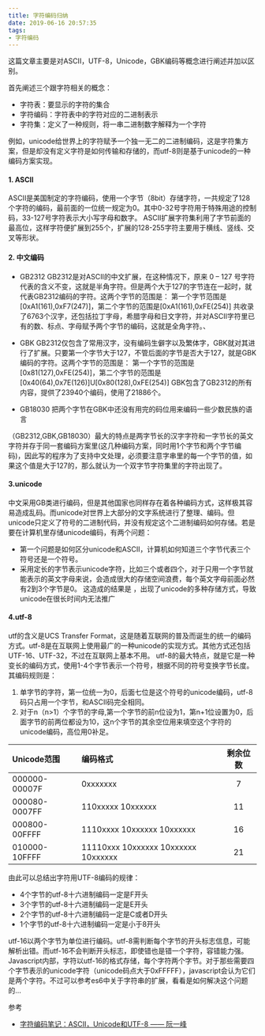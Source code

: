 ```yaml
---
title: 字符编码归纳
date: 2019-06-16 20:57:35
tags:
- 字符编码
---
```

这篇文章主要是对ASCII，UTF-8，Unicode，GBK编码等概念进行阐述并加以区别。
<!-- more -->
首先阐述三个跟字符相关的概念：
* 字符表：要显示的字符的集合
* 字符编码：字符表中的字符对应的二进制表示
* 字符集：定义了一种规则，将一串二进制数字解释为一个字符

例如，unicode给世界上的字符赋予一个独一无二的二进制编码，这是字符集方案，但是却没有定义字符是如何传输和存储的，而utf-8则是基于unicode的一种编码方案实现。

#### 1. ASCII

ASCII是美国制定的字符编码，使用一个字节（8bit）存储字符，一共规定了128个字符的编码，最前面的一位统一规定为0。其中0-32号字符用于特殊用途的控制码，33-127号字符表示大小写字母和数字。
ASCII扩展字符集利用了字节前面的最高位，这样字符便扩展到255个，扩展的128-255字符主要用于横线、竖线、交叉等形状。

#### 2. 中文编码
* GB2312
GB2312是对ASCII的中文扩展，在这种情况下，原来 0 – 127 号字符代表的含义不变，这就是半角字符。但是两个大于127的字节连在一起时，就代表GB2312编码的字符。这两个字节的范围是：
第一个字节范围是[0xA1(161),0xF7(247)]，第二个字节的范围是[0xA1(161),0xFE(254)]
共收录了6763个汉字，还包括拉丁字母，希腊字母和日文字符，并对ASCII字符里已有的数、标点、字母赋予两个字节的编码，这就是全角字符。、

* GBK
GB2312仅包含了常用汉字，没有编码生僻字以及繁体字，GBK就对其进行了扩展。只要第一个字节大于127，不管后面的字节是否大于127，就是GBK编码的字符。这两个字节的范围是：
第一个字节的范围是[0x81(127),0xFE(254)]，第二个字节的范围是[0x40(64),0x7E(126)]U[0x80(128),0xFE(254)]
GBK包含了GB2312的所有内容，提供了23940个编码，使用了21886个。

*  GB18030
把两个字节在GBK中还没有用完的码位用来编码一些少数民族的语言

（GB2312,GBK,GB18030）最大的特点是两字节长的汉字字符和一字节长的英文字符并存于同一套编码方案里(这几种编码方案，同时用1个字节和两个字节编码)，因此写的程序为了支持中文处理，必须要注意字串里的每一个字节的值，如果这个值是大于127的，那么就认为一个双字节字符集里的字符出现了。

#### 3.unicode
中文采用GB类进行编码，但是其他国家也同样存在着各种编码方式，这样极其容易造成乱码。而unicode对世界上大部分的文字系统进行了整理、编码。但unicode只定义了符号的二进制代码，并没有规定这个二进制编码如何存储。若是要在计算机里存储unicode编码，有两个问题：
* 第一个问题是如何区分unicode和ASCII，计算机如何知道三个字节代表三个符号还是一个符号。
* 采用定长的字节表示unicode字符，比如三个或者四个，对于只用一个字节就能表示的英文字母来说，会造成很大的存储空间浪费，每个英文字母前面必然有2到3个字节是0。
这造成的结果是 ，出现了unicode的多种存储方式，导致unicode在很长时间内无法推广

#### 4.utf-8
utf的含义是UCS Transfer Format，这是随着互联网的普及而诞生的统一的编码方式。utf-8是在互联网上使用最广的一种unicode的实现方式。其他方式还包括UTF-16、UTF-32，不过在互联网上基本不用。
utf-8的最大特点，就是它是一种变长的编码方式，使用1-4个字节表示一个符号，根据不同的符号变换字节长度。
其编码规则是：
1. 单字节的字符，第一位统一为0，后面七位是这个符号的unicode编码，utf-8码只占用一个字节，和ASCII码完全相同。
2. 对于n（n>1）个字节的字母,第一个字节的前n位设为1，第n+1位设置为0，后面字节的前两位都设为10，这n个字节的其余空位用来填空这个字符的unicode编码，高位用0补足。

|Unicode范围  |编码格式 | 剩余位数  |
| :------|:------| :------: |
| 000000-00007F | 0xxxxxxx | 7 |
| 000080-0007FF | 110xxxxx 10xxxxxx | 11 |
| 000800-00FFFF | 1110xxxx 10xxxxxx 10xxxxxx | 16 |
| 010000-10FFFF | 11110xxx 10xxxxxx 10xxxxxx 10xxxxxx |21|

由此可以总结出字符用UTF-8编码的规律：
* 4个字节的utf-8十六进制编码一定是F开头
* 3个字节的utf-8十六进制编码一定是E开头
* 2个字节的utf-8十六进制编码一定是C或者D开头
* 1个字节的utf-8十六进制编码一定是小于8开头

utf-16以两个字节为单位进行编码。utf-8需判断每个字节的开头标志信息，可能解析出错。而utf-16不会判断开头标志，即使错也是错一个字符，容错能力强。
Javascript内部，字符以utf-16的格式存储，每个字符两个字节。对于那些需要四个字节表示的unicode字符（unicode码点大于0xFFFFF），javascript会认为它们是两个字符。不过可以参考es6中关于字符串的扩展，看看是如何解决这个问题的...

参考
* [字符编码笔记：ASCII，Unicode和UTF-8 —— 阮一峰](http://www.ruanyifeng.com/blog/2007/10/ascii_unicode_and_utf-8.html)